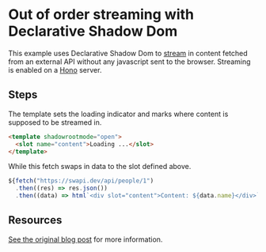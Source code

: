 # Out of order streaming with Declarative Shadow Dom

This example uses Declarative Shadow Dom to [stream](https://developer.chrome.com/docs/css-ui/declarative-shadow-dom#streaming_is_cool) in content fetched from an external API without any javascript sent to the browser. Streaming is enabled on a [Hono](https://hono.dev/) server.

## Steps

The template sets the loading indicator and marks where content is supposed to be streamed in.

```html
<template shadowrootmode="open">
  <slot name="content">Loading ...</slot>
</template>
```

While this fetch swaps in data to the slot defined above.

```ts
${fetch("https://swapi.dev/api/people/1")
  .then((res) => res.json())
  .then((data) => html`<div slot="content">Content: ${data.name}</div>`)}
```

## Resources

[See the original blog post](https://lamplightdev.com/blog/2024/01/10/streaming-html-out-of-order-without-javascript/) for more information.
